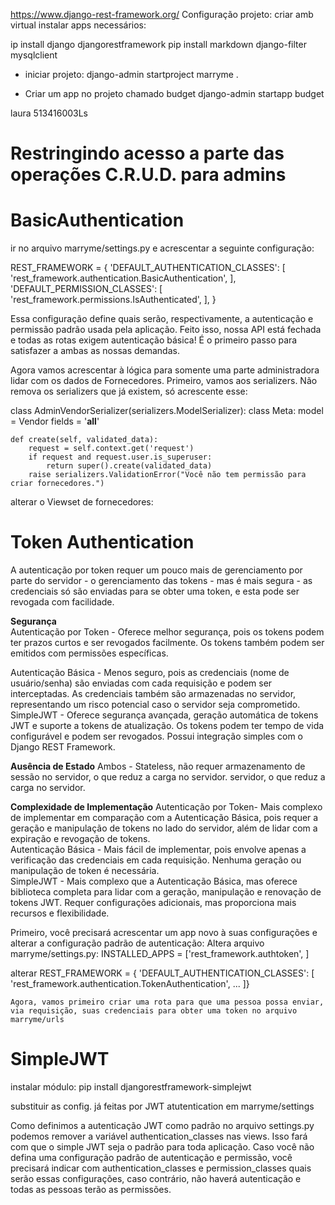 https://www.django-rest-framework.org/
Configuração projeto:
criar amb virtual
instalar apps necessários:

ip install django djangorestframework
pip install markdown django-filter mysqlclient

* iniciar projeto:
django-admin startproject marryme .

* Criar um app no projeto chamado budget
django-admin startapp budget

laura
513416003Ls


# Restringindo acesso a parte das operações C.R.U.D. para admins

# BasicAuthentication
ir no arquivo marryme/settings.py e acrescentar a seguinte configuração:

 REST_FRAMEWORK = {
    'DEFAULT_AUTHENTICATION_CLASSES': [
        'rest_framework.authentication.BasicAuthentication',
    ],
    'DEFAULT_PERMISSION_CLASSES': [
        'rest_framework.permissions.IsAuthenticated',
    ],
}

Essa configuração define quais serão, respectivamente, a autenticação e permissão padrão usada pela aplicação. Feito isso, nossa API está fechada e todas as rotas exigem autenticação básica! É o primeiro passo para satisfazer a ambas as nossas demandas. 

Agora vamos acrescentar à lógica para somente uma parte administradora lidar com os dados de Fornecedores. Primeiro, vamos aos serializers. Não remova os serializers que já existem, só acrescente esse:

class AdminVendorSerializer(serializers.ModelSerializer):
    class Meta:
        model = Vendor
        fields = '__all__'

    def create(self, validated_data):
        request = self.context.get('request')
        if request and request.user.is_superuser:
            return super().create(validated_data)
        raise serializers.ValidationError("Você não tem permissão para criar fornecedores.")


alterar o Viewset de fornecedores:

# Token Authentication

A autenticação por token requer um pouco mais de gerenciamento por parte do servidor - o gerenciamento das tokens - mas é mais segura - as credenciais só são enviadas para se obter uma token, e esta pode ser revogada com facilidade. 

**Segurança**	
Autenticação por Token	- Oferece melhor segurança, pois os tokens podem ter prazos curtos e ser revogados facilmente. Os tokens também podem ser emitidos com permissões específicas.

Autenticação Básica - 	Menos seguro, pois as credenciais (nome de usuário/senha) são enviadas com cada requisição e podem ser interceptadas. As credenciais também são armazenadas no servidor, representando um risco potencial caso o servidor seja comprometido.
SimpleJWT - Oferece segurança avançada, geração automática de tokens JWT e suporte a tokens de atualização. Os tokens podem ter tempo de vida configurável e podem ser revogados. Possui integração simples com o Django REST Framework.

**Ausência de Estado**
Ambos -	Stateless, não requer armazenamento de sessão no servidor, o que reduz a carga no servidor.	servidor, o que reduz a carga no servidor.


**Complexidade de Implementação**
Autenticação por Token- Mais complexo de implementar em comparação com a Autenticação Básica, pois requer a geração e manipulação de tokens no lado do servidor, além de lidar com a expiração e revogação de tokens.\
Autenticação Básica - Mais fácil de implementar, pois envolve apenas a verificação das credenciais em cada requisição. Nenhuma geração ou manipulação de token é necessária.\
SimpleJWT - Mais complexo que a Autenticação Básica, mas oferece biblioteca completa para lidar com a geração, manipulação e renovação de tokens JWT. Requer configurações adicionais, mas proporciona mais recursos e flexibilidade.

Primeiro, você precisará acrescentar um app novo à suas configurações e alterar a configuração padrão de autenticação:
Altera arquivo marryme/settings.py:
INSTALLED_APPS = ['rest_framework.authtoken',
]

alterar REST_FRAMEWORK = {
    'DEFAULT_AUTHENTICATION_CLASSES': [
        'rest_framework.authentication.TokenAuthentication',
        ...
    ]}

    Agora, vamos primeiro criar uma rota para que uma pessoa possa enviar, via requisição, suas credenciais para obter uma token no arquivo marryme/urls

# SimpleJWT

instalar módulo:
pip install djangorestframework-simplejwt

substituir as config. já feitas por JWT atutentication em marryme/settings

Como definimos a autenticação JWT como padrão no arquivo settings.py podemos remover a variável authentication_classes nas views. Isso fará com que o simple JWT seja o padrão para toda aplicação. Caso você não defina uma configuração padrão de autenticação e permissão, você precisará indicar com authentication_classes e permission_classes quais serão essas configurações, caso contrário, não haverá autenticação e todas as pessoas terão as permissões.